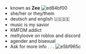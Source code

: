 - known as **Zee** ![ed84bf00](https://github.com/user-attachments/assets/b497a1c1-b0b7-4978-9b9d-ac771a576e87)
- she/her or they/them
- deutsch and english 🇺🇸🇩🇪
- music is my savior
- KMFDM addict
- meltyloove on roblox and discord
- agender and bisexual
- Ask for more info . . . ![e5bf965c](https://github.com/user-attachments/assets/0b3b9637-9062-4b3b-bcaf-17c91eb4a55e)
